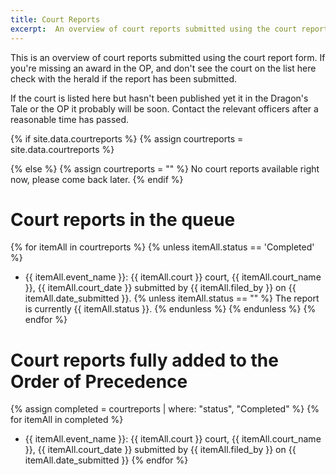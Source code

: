 ```yaml
---
title: Court Reports
excerpt:  An overview of court reports submitted using the court report form.
---
```


This is an overview of court reports submitted using the court report form. If you're missing an award in the OP, and don't see the court on the list here check with the herald if the report has been submitted.

If the court is listed here but hasn't been published yet it in the Dragon's Tale or the OP it probably will be soon. Contact the relevant officers after a reasonable time has passed. 

{% if site.data.courtreports %}
  {% assign courtreports = site.data.courtreports %}

{% else %}
  {% assign courtreports = "" %}
No court reports available right now, please come back later.
{% endif %}

# Court reports in the queue
{% for itemAll in courtreports %}
{% unless itemAll.status == 'Completed' %}
* {{ itemAll.event_name }}: {{ itemAll.court }} court, {{ itemAll.court_name }}, {{ itemAll.court_date }} submitted by {{ itemAll.filed_by }} on {{ itemAll.date_submitted }}. 
{% unless itemAll.status == "" %}
The report  is currently {{ itemAll.status }}.
{% endunless %}
{% endunless %}
{% endfor %}

# Court reports fully added to the Order of Precedence
{% assign completed = courtreports | where: "status", "Completed" %}
{% for itemAll in completed %}
* {{ itemAll.event_name }}: {{ itemAll.court }} court, {{ itemAll.court_name }}, {{ itemAll.court_date }} submitted by {{ itemAll.filed_by }} on {{ itemAll.date_submitted }}
{% endfor %}